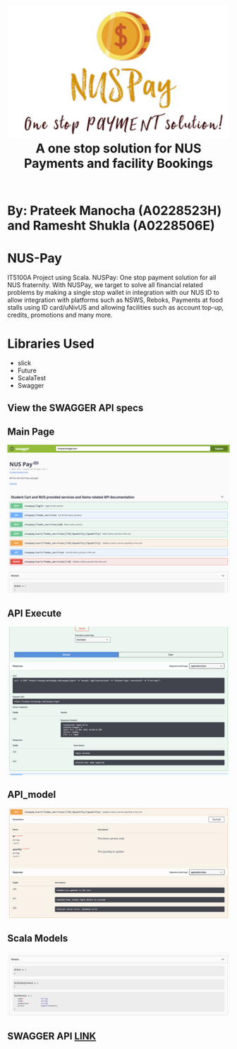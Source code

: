 <h1 align="center">

  <br>
  <img src="./assets/NUS_pay.png" alt="NUS-PAY"/ height="300" width="500">
  <br>
  A one stop solution for NUS Payments and facility Bookings
  <br>
  <br>

# By: Prateek Manocha (A0228523H) and Ramesht Shukla (A0228506E)
# NUS-Pay
IT5100A Project using Scala. NUSPay: One stop payment solution for all NUS fraternity.
With NUSPay, we target to solve all financial related problems by making a single stop wallet in integration with our NUS ID to allow integration with platforms such as NSWS, Reboks, Payments at food stalls using ID card/uNivUS and allowing facilities such as account top-up, credits, promotions and many more.
  
# Libraries Used 
- slick
- Future
- ScalaTest
- Swagger
  
## View the SWAGGER API specs
 
## Main Page
<img src="./assets/Swagger_main_page.png">
  
## API Execute
<img src="./assets/Swagger_api_execute.png">

## API_model
<img src="./assets/API_model.png">
  
## Scala Models
<img src="./assets/scala_models.png"> 
  
## SWAGGER API [LINK](https://nuspay.herokuapp.com/docs/swagger-ui/index.html?url=/nuspay/swagger.json#/Student_Cart_and_NUS_provided_services_and_items_related_API_documentation/updateCartItemService) 


 

